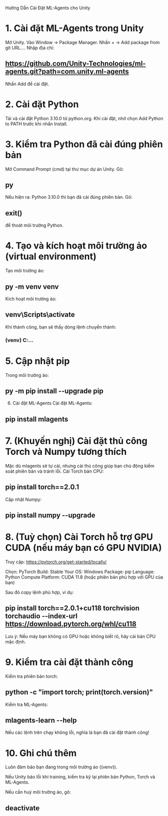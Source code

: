 Hướng Dẫn Cài Đặt ML-Agents cho Unity
# 1. Cài đặt ML-Agents trong Unity
Mở Unity.
Vào Window → Package Manager.
Nhấn + → Add package from git URL....
Nhập địa chỉ:
## https://github.com/Unity-Technologies/ml-agents.git?path=com.unity.ml-agents

Nhấn Add để cài đặt.

# 2. Cài đặt Python
Tải và cài đặt Python 3.10.0 từ python.org.
Khi cài đặt, nhớ chọn Add Python to PATH trước khi nhấn Install.

# 3. Kiểm tra Python đã cài đúng phiên bản
Mở Command Prompt (cmd) tại thư mục dự án Unity.
Gõ:
## py
Nếu hiện ra: Python 3.10.0 thì bạn đã cài đúng phiên bản.
Gõ:
## exit()
để thoát môi trường Python.

# 4. Tạo và kích hoạt môi trường ảo (virtual environment)
Tạo môi trường ảo:
## py -m venv venv
Kích hoạt môi trường ảo:
## venv\Scripts\activate
Khi thành công, bạn sẽ thấy dòng lệnh chuyển thành:

### (venv) C:\...

# 5. Cập nhật pip
Trong môi trường ảo:
## py -m pip install --upgrade pip

6. Cài đặt ML-Agents
Cài đặt ML-Agents:
## pip install mlagents

# 7. (Khuyến nghị) Cài đặt thủ công Torch và Numpy tương thích
Mặc dù mlagents sẽ tự cài, nhưng cài thủ công giúp bạn chủ động kiểm soát phiên bản và tránh lỗi.
Cài Torch bản CPU:
## pip install torch==2.0.1
Cập nhật Numpy:
## pip install numpy --upgrade

# 8. (Tuỳ chọn) Cài Torch hỗ trợ GPU CUDA (nếu máy bạn có GPU NVIDIA)
Truy cập: https://pytorch.org/get-started/locally/

Chọn:
PyTorch Build: Stable
Your OS: Windows
Package: pip
Language: Python
Compute Platform: CUDA 11.8 (hoặc phiên bản phù hợp với GPU của bạn)

Sau đó copy lệnh phù hợp, ví dụ:
## pip install torch==2.0.1+cu118 torchvision torchaudio --index-url https://download.pytorch.org/whl/cu118
Lưu ý: Nếu máy bạn không có GPU hoặc không biết rõ, hãy cài bản CPU mặc định.

# 9. Kiểm tra cài đặt thành công
Kiểm tra phiên bản torch:
## python -c "import torch; print(torch.__version__)"
Kiểm tra ML-Agents:
## mlagents-learn --help
Nếu các lệnh trên chạy không lỗi, nghĩa là bạn đã cài đặt thành công!

# 10. Ghi chú thêm

Luôn đảm bảo bạn đang trong môi trường ảo ((venv)).

Nếu Unity báo lỗi khi training, kiểm tra kỹ lại phiên bản Python, Torch và ML-Agents.

Nếu cần huỷ môi trường ảo, gõ:
## deactivate
